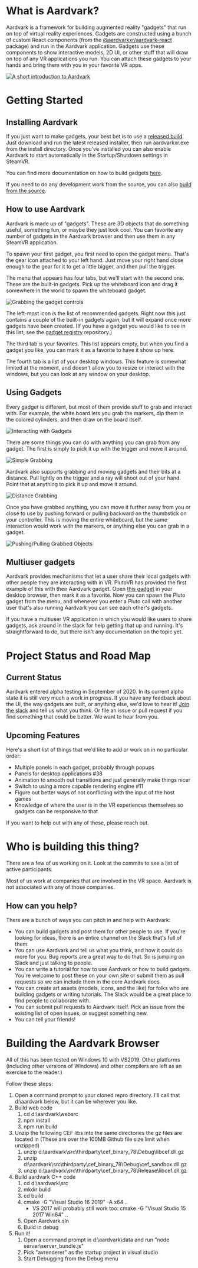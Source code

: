# What is Aardvark?

Aardvark is a framework for building augmented reality "gadgets" that run on top of virtual reality experiences. 
Gadgets are constructed using a bunch of custom React components (from the [@aardvarkxr/aardvark-react](https://www.npmjs.com/package/@aardvarkxr/aardvark-react) package) and run in the Aardvark application.
Gadgets use these components to show interactive models, 2D UI, or other stuff that will draw on top of any VR applications you run.
You can attach these gadgets to your hands and bring them with you in your favorite VR apps.

[![A short introduction to Aardvark](https://aardvarkxr.github.io/aardvark/images/Aardvark_intro_preview.png)](http://www.youtube.com/watch?v=pux6RbySUMU "A short introduction to Aardvark")

# Getting Started

## Installing Aardvark

If you just want to make gadgets, your best bet is to use a <a href="https://github.com/JoeLudwig/aardvark/releases">released build</a>.
Just download and run the latest released installer, then run aardvarkxr.exe from the install directory.
Once you've installed you can also enable Aardvark to start automatically in the Startup/Shutdown settings in SteamVR.

You can find more documentation on how to build gadgets [here](https://aardvarkxr.github.io/aardvark/).

If you need to do any development work from the source, you can also [build from the source](#building-the-aardvark-browser).

## How to use Aardvark

Aardvark is made up of "gadgets". 
These are 3D objects that do something useful, something fun, or maybe they just look cool.
You can favorite any number of gadgets in the Aardvark browser and then use them in any SteamVR application.

To spawn your first gadget, you first need to open the gadget menu. 
That's the gear icon attached to your left hand. 
Just move your right hand close enough to the gear for it to get a little bigger, and then pull the trigger. 

The menu that appears has four tabs, but we'll start with the second one. 
These are the built-in gadgets.
Pick up the whiteboard icon and drag it somewhere in the world to spawn the whiteboard gadget. 

![Grabbing the gadget controls](https://aardvarkxr.github.io/aardvark/images/create_gadget_from_menu.webp)

The left-most icon is the list of recommended gadgets.
Right now this just contains a couple of the built-in gadgets again, but it will expand once more gadgets have been created.
(If you have a gadget you would like to see in this list, see the [gadget registry](https://github.com/aardvarkxr/gadget-registry/) repository.)

The third tab is your favorites.
This list appears empty, but when you find a gadget you like, you can mark it as a favorite to have it show up here.

The fourth tab is a list of your desktop windows.
This feature is somewhat limited at the moment, and doesn't allow you to resize or interact with the windows, but you can look at any window on your desktop.

## Using Gadgets

Every gadget is different, but most of them provide stuff to grab and interact with. 
For example, the white board lets you grab the markers, dip them in the colored cylinders, and then draw on the board itself.

![Interacting with Gadgets](https://aardvarkxr.github.io/aardvark/images/use_whiteboard.webp)

There are some things you can do with anything you can grab from any gadget.
The first is simply to pick it up with the trigger and move it around.

![Simple Grabbing](https://aardvarkxr.github.io/aardvark/images/move_gadget_simple.webp)

Aardvark also supports grabbing and moving gadgets and their bits at a distance.
Pull lightly on the trigger and a ray will shoot out of your hand. 
Point that at anything to pick it up and move it around.

![Distance Grabbing](https://aardvarkxr.github.io/aardvark/images/move_gadget_ray.webp)

Once you have grabbed anything, you can move it further away from you or close to use by pushing forward or pulling backward on the thumbstick on your controller.
This is moving the entire whiteboard, but the same interaction would work with the markers, or anything else you can grab in a gadget.

![Pushing/Pulling Grabbed Objects](https://aardvarkxr.github.io/aardvark/images/move_gadget_force.webp)

## Multiuser gadgets

Aardvark provides mechanisms that let a user share their local gadgets with other people they are interacting with in VR. 
PlutoVR has provided the first example of this with their Aardvark gadget.
Open [this gadget](http://aardvark.pluto-api.com/) in your desktop browser, then mark it as a favorite.
Now you can spawn the Pluto gadget from the menu, and whenever you enter a Pluto call with another user that's also running Aardvark you can see each other's gadgets.

If you have a multiuser VR application in which you would like users to share gadgets, ask around in the slack for help getting that up and running.
It's straightforward to do, but there isn't any documentation on the topic yet. 

# Project Status and Road Map

## Current Status

Aardvark entered alpha testing in September of 2020.
In its current alpha state it is still very much a work in progress.
If you have any feedback about the UI, the way gadgets are built, or anything else, we'd love to hear it!
[Join the slack](https://join.slack.com/t/aardvarkxr/shared_invite/enQtODU1MTM3NjI5OTg3LTM0MGI4NzRjZDBjYTJjN2E1ZWIxNjU5MzdmNWZjMWVmM2UzMWE4MWZhOWY1YzI2MDMzZDNmZjhhNzViY2YxYWU) and tell us what you think.
Or file an issue or pull request if you find something that could be better. 
We want to hear from you.

## Upcoming Features

Here's a short list of things that we'd like to add or work on in no particular order:

* Multiple panels in each gadget, probably through popups
* Panels for desktop applications #38
* Animation to smooth  out transitions and just generally make things nicer
* Switch to using a more capable rendering engine #11
* Figure out better ways of not conflicting with the input of the host games
* Knowledge of where the user is in the VR experiences themselves so gadgets can be responsive to that

If you want to help out with any of these, please reach out.

# Who is building this thing?

There are a few of us working on it.
Look at the commits to see a list of active participants.

Most of us work at companies that are involved in the VR space.
Aardvark is not associated with any of those companies.

## How can you help?

There are a bunch of ways you can pitch in and help with Aardvark:

* You can build gadgets and post them for other people to use. If you're looking for ideas, there is an entire channel on the Slack that's full of them.
* You can use Aardvark and tell us what you think, and how it could do more for you. Bug reports are a great way to do that. So is jumping on Slack and just talking to people.
* You can write a tutorial for how to use Aardvark or how to build gadgets. You're welcome to post these on your own site or submit them as pull requests so we can include them in the core Aardvark docs.
* You can create art assets (models, icons, and the like) for folks who are building gadgets or writing tutorials. The Slack would be a great place to find people to collaborate with.
* You can submit pull requests to Aardvark itself. Pick an issue from the existing list of open issues, or suggest something new.
* You can tell your friends!

# Building the Aardvark Browser

All of this has been tested on Windows 10 with VS2019.
Other platforms (including other versions of Windows) and other compilers are left as an exercise to the reader.)

Follow these steps:

1. Open a command prompt to your cloned repro directory. I'll call that d:\aardvark below, but it can be wherever you like.
2. Build web code
   1. cd d:\aardvark\websrc
   2. npm install
   3. npm run build
3. Unzip the following CEF libs into the same directories the gz files are located in (These are over the 100MB Github file size limit when unzipped)
   1. unzip d:\aardvark\src\thirdparty\cef_binary_78\Debug\libcef.dll.gz
   2. unzip d:\aardvark\src\thirdparty\cef_binary_78\Debug\cef_sandbox.dll.gz
   3. unzip d:\aardvark\src\thirdparty\cef_binary_78\Release\libcef.dll.gz
4. Build aardvark C++ code
   1. cd d:\aardvark\src
   2. mkdir build
   3. cd build
   4. cmake -G "Visual Studio 16 2019" -A x64 .. 
      * VS 2017 will probably still work too: cmake -G "Visual Studio 15 2017 Win64" .. 
   5. Open Aardvark.sln 
   6. Build in debug
5. Run it!
   1. Open a command prompt in d:\aardvark\data and run "node server\server_bundle.js"
   1. Pick "avrenderer" as the startup project in visual studio
   2. Start Debugging from the Debug menu


